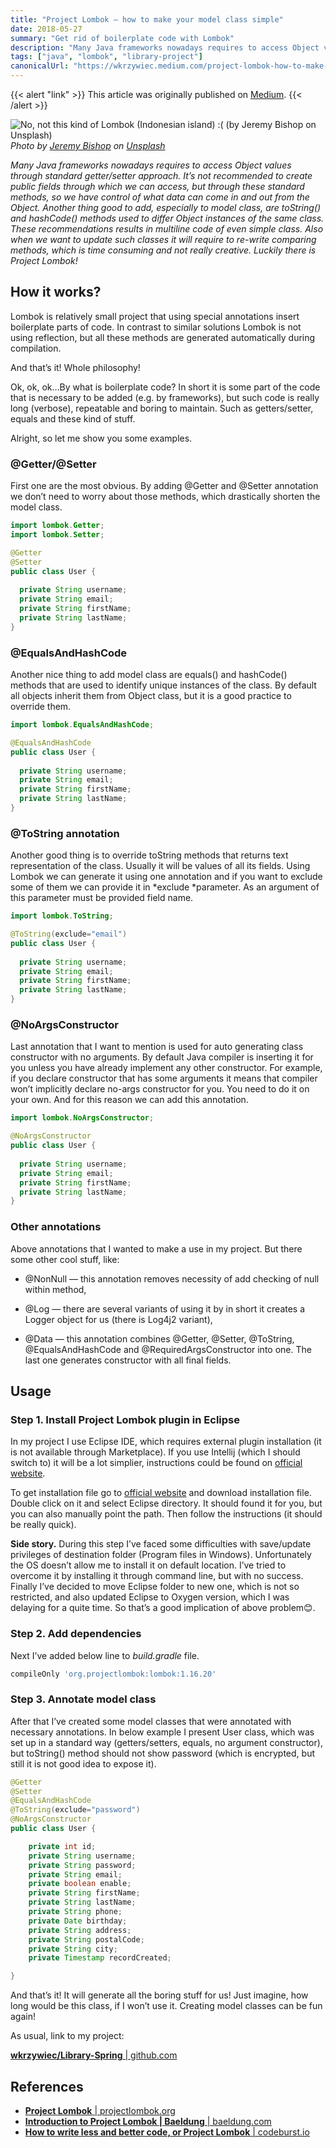 ```yaml
---
title: "Project Lombok — how to make your model class simple"
date: 2018-05-27
summary: "Get rid of boilerplate code with Lombok"
description: "Many Java frameworks nowadays requires to access Object values through standard getter/setter approach. It’s not recommended to create public fields through which we can access, but through these standard methods, so we have control of what data can come in and out from the Object. Another thing good to add, especially to model class, are toString() and hashCode() methods used to differ Object instances of the same class. These recommendations results in multiline code of even simple class. Also when we want to update such classes it will require to re-write comparing methods, which is time consuming and not really creative. Luckily there is Project Lombok!"
tags: ["java", "lombok", "library-project"]
canonicalUrl: "https://wkrzywiec.medium.com/project-lombok-how-to-make-your-model-class-simple-ad71319c35d5"
---
```


{{< alert "link" >}}
This article was originally published on [Medium](https://wkrzywiec.medium.com/project-lombok-how-to-make-your-model-class-simple-ad71319c35d5).
{{< /alert >}}

![No, not this kind of Lombok (Indonesian island) :( (by [Jeremy Bishop](https://unsplash.com/@tentides?utm_source=medium&utm_medium=referral) on [Unsplash](https://unsplash.com?utm_source=medium&utm_medium=referral))](https://cdn-images-1.medium.com/max/10944/0*fAF519zfEY1MVSJz.) *Photo by [Jeremy Bishop](https://unsplash.com/@tentides?utm_source=medium&utm_medium=referral) on [Unsplash](https://unsplash.com?utm_source=medium&utm_medium=referral)*

*Many Java frameworks nowadays requires to access Object values through standard getter/setter approach. It’s not recommended to create public fields through which we can access, but through these standard methods, so we have control of what data can come in and out from the Object. Another thing good to add, especially to model class, are toString() and hashCode() methods used to differ Object instances of the same class. These recommendations results in multiline code of even simple class. Also when we want to update such classes it will require to re-write comparing methods, which is time consuming and not really creative. Luckily there is Project Lombok!*

## How it works?

Lombok is relatively small project that using special annotations insert boilerplate parts of code. In contrast to similar solutions Lombok is not using reflection, but all these methods are generated automatically during compilation.

And that’s it! Whole philosophy!

Ok, ok, ok…By what is boilerplate code? In short it is some part of the code that is necessary to be added (e.g. by frameworks), but such code is really long (verbose), repeatable and boring to maintain. Such as getters/setter, equals and these kind of stuff.

Alright, so let me show you some examples.

### @Getter/@Setter

First one are the most obvious. By adding @Getter and @Setter annotation we don’t need to worry about those methods, which drastically shorten the model class.

```java
import lombok.Getter;
import lombok.Setter;

@Getter
@Setter
public class User {
  
  private String username;
  private String email;
  private String firstName;
  private String lastName;
}
```

### @EqualsAndHashCode

Another nice thing to add model class are equals() and hashCode() methods that are used to identify unique instances of the class. By default all objects inherit them from Object class, but it is a good practice to override them.

```java
import lombok.EqualsAndHashCode;

@EqualsAndHashCode
public class User {
  
  private String username;
  private String email;
  private String firstName;
  private String lastName;
}
```

### @ToString annotation

Another good thing is to override toString methods that returns text representation of the class. Usually it will be values of all its fields. Using Lombok we can generate it using one annotation and if you want to exclude some of them we can provide it in *exclude *parameter. As an argument of this parameter must be provided field name.

```java
import lombok.ToString;

@ToString(exclude="email")
public class User {
  
  private String username;
  private String email;
  private String firstName;
  private String lastName;
}
```

### @NoArgsConstructor

Last annotation that I want to mention is used for auto generating class constructor with no arguments. By default Java compiler is inserting it for you unless you have already implement any other constructor. For example, if you declare constructor that has some arguments it means that compiler won’t implicitly declare no-args constructor for you. You need to do it on your own. And for this reason we can add this annotation.

```java
import lombok.NoArgsConstructor;

@NoArgsConstructor
public class User {
  
  private String username;
  private String email;
  private String firstName;
  private String lastName;
}
```

### Other annotations

Above annotations that I wanted to make a use in my project. But there some other cool stuff, like:

* @NonNull — this annotation removes necessity of add checking of null within method,

* @Log — there are several variants of using it by in short it creates a Logger object for us (there is Log4j2 variant),

* @Data — this annotation combines @Getter, @Setter, @ToString, @EqualsAndHashCode and @RequiredArgsConstructor into one. The last one generates constructor with all final fields.

## Usage

### Step 1. Install Project Lombok plugin in Eclipse

In my project I use Eclipse IDE, which requires external plugin installation (it is not available through Marketplace). If you use Intellij (which I should switch to) it will be a lot simplier, instructions could be found on [official website](https://projectlombok.org/setup/intellij).

To get installation file go to [official website](https://projectlombok.org/setup/eclipse) and download installation file. Double click on it and select Eclipse directory. It should found it for you, but you can also manually point the path. Then follow the instructions (it should be really quick).

**Side story.** During this step I’ve faced some difficulties with save/update privileges of destination folder (Program files in Windows). Unfortunately the OS doesn’t allow me to install it on default location. I’ve tried to overcome it by installing it through command line, but with no success. Finally I’ve decided to move Eclipse folder to new one, which is not so restricted, and also updated Eclipse to Oxygen version, which I was delaying for a quite time. So that’s a good implication of above problem😊.

### Step 2. Add dependencies

Next I’ve added below line to *build.gradle* file.

```bash
compileOnly 'org.projectlombok:lombok:1.16.20'
```

### Step 3. Annotate model class

After that I’ve created some model classes that were annotated with necessary annotations. In below example I present User class, which was set up in a standard way (getters/setters, equals, no argument constructor), but toString() method should not show password (which is encrypted, but still it is not good idea to expose it).

```java
@Getter
@Setter
@EqualsAndHashCode
@ToString(exclude="password")
@NoArgsConstructor
public class User {

	private int id;
	private String username;
	private String password;
	private String email;
	private boolean enable;
	private String firstName;
	private String lastName;
	private String phone;
	private Date birthday;
	private String address;
	private String postalCode;
	private String city;
	private Timestamp recordCreated;

}
```

And that’s it! It will generate all the boring stuff for us! Just imagine, how long would be this class, if I won’t use it. Creating model classes can be fun again!

As usual, link to my project:

[**wkrzywiec/Library-Spring** | github.com](https://github.com/wkrzywiec/Library-Spring/tree/7260c81cd7cb48486e22d3ee388cef143698fa44)

## References

* [**Project Lombok** | projectlombok.org](https://projectlombok.org/)
* [**Introduction to Project Lombok | Baeldung** | baeldung.com](http://www.baeldung.com/intro-to-project-lombok)
* [**How to write less and better code, or Project Lombok** | codeburst.io](https://codeburst.io/how-to-write-less-and-better-code-or-project-lombok-d8d82eb3e80a)
